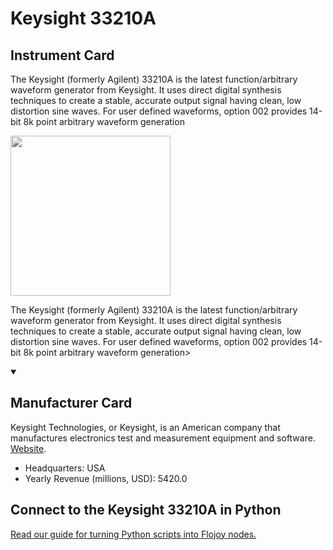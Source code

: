 
# Keysight 33210A

## Instrument Card

<div className="flex">

<div>

The Keysight (formerly Agilent) 33210A is the latest function/arbitrary waveform generator from Keysight. It uses direct digital synthesis techniques to create a stable, accurate output signal having clean, low distortion sine waves. For user defined waveforms, option 002 provides 14-bit 8k point arbitrary waveform generation

</div>

<img width="256" src="https://v5.airtableusercontent.com/v1/19/19/1691539200000/L3wUftt8Xkuujjpj00hTBg/Knl5pbqjffl-ZqaZk5hHsDeNg7skIpoXqPI5cQTTx344uyRvSxumDjtNBhQpZV1yVvS-iVJM-Cx0U2qaflQy7PLneKiXJUAy1B3L9Ng_xMK-Bl7yieMWC6QK40ByCT7_/lS-gYPVcoTJhmdCXlSxrH2QlAw_f7LyqFxvqEI0Z2bU"/>

</div>

The Keysight (formerly Agilent) 33210A is the latest function/arbitrary waveform generator from Keysight. It uses direct digital synthesis techniques to create a stable, accurate output signal having clean, low distortion sine waves. For user defined waveforms, option 002 provides 14-bit 8k point arbitrary waveform generation>

<details open>
<summary><h2>Manufacturer Card</h2></summary>

Keysight Technologies, or Keysight, is an American company that manufactures electronics test and measurement equipment and software. <a href="https://www.keysight.com/us/en/home.html">Website</a>.

<ul>
  <li>Headquarters: USA</li>
  <li>Yearly Revenue (millions, USD): 5420.0</li>
</ul>
</details>

## Connect to the Keysight 33210A in Python

[Read our guide for turning Python scripts into Flojoy nodes.](https://docs.flojoy.ai/custom-nodes/creating-custom-node/)



